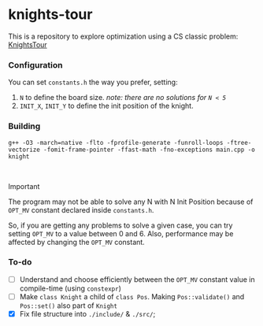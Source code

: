 # knights-tour
This is a repository to explore optimization using a CS classic problem: [KnightsTour](https://en.wikipedia.org/wiki/Knight%27s_tour)

### Configuration 
You can set `constants.h` the way you prefer, setting: 

1. `N` to define the board size. _note: there are no solutions for `N < 5`_
2. `INIT_X`, `INIT_Y` to define the init position of the knight. 


### Building 

```
g++ -O3 -march=native -flto -fprofile-generate -funroll-loops -ftree-vectorize -fomit-frame-pointer -ffast-math -fno-exceptions main.cpp -o knight
```

<br/>

> [!IMPORTANT] 
> 
> The program may not be able to solve any N with N Init Position because of `OPT_MV` constant declared inside `constants.h`. 
> 
> So, if you are getting any problems to solve a given case, you can try setting `OPT_MV` to a value between 0 and 6. 
> Also, performance may be affected by changing the `OPT_MV` constant.


### To-do
 
- [ ] Understand and choose efficiently between the `OPT_MV` constant value in compile-time (using `constexpr`)
- [ ] Make `class Knight` a child of `class Pos`. Making `Pos::validate()` and `Pos::set()` also part of `Knight`
- [x] Fix file structure into `./include/` & `./src/`;
